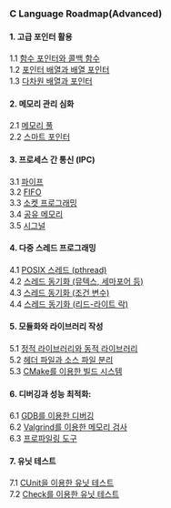 ### C Language Roadmap(Advanced)

#### 1. 고급 포인터 활용
1.1 [함수 포인터와 콜백 함수](./01.md)  
1.2 [포인터 배열과 배열 포인터](./01.md)  
1.3 [다차원 배열과 포인터](./01.md)  

#### 2. 메모리 관리 심화
2.1 [메모리 풀](./02.md)  
2.2 [스마트 포인터](./03.md)  

#### 3. 프로세스 간 통신 (IPC)

3.1 [파이프](./04.md)  
3.2 [FIFO](./05.md)  
3.3 [소켓 프로그래밍](./06.md)  
3.4 [공유 메모리](./07.md)  
3.5 [시그널](./08.md)  

#### 4. 다중 스레드 프로그래밍

4.1 [POSIX 스레드 (pthread)](./09.md)  
4.2 [스레드 동기화 (뮤텍스, 세마포어 등)](./10.md)  
4.3 [스레드 동기화 (조건 변수)](./11.md)  
4.4 [스레드 동기화 (리드-라이트 락)](./12.md)  

#### 5. 모듈화와 라이브러리 작성
5.1 [정적 라이브러리와 동적 라이브러리](./13.md)  
5.2 [헤더 파일과 소스 파일 분리](./14.md)  
5.3 [CMake를 이용한 빌드 시스템](./15.md)  
  
#### 6. 디버깅과 성능 최적화:
6.1 [GDB를 이용한 디버깅](./16.md)  
6.2 [Valgrind를 이용한 메모리 검사](./17.md)  
6.3 [프로파일링 도구](./18.md)  
 
#### 7. 유닛 테스트
7.1 [CUnit을 이용한 유닛 테스트](./19.md)  
7.2 [Check를 이용한 유닛 테스트](./20.md)  